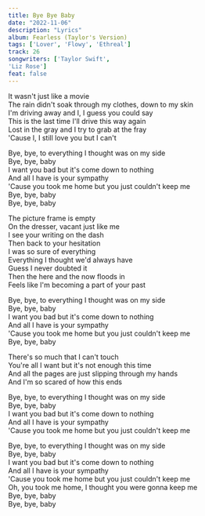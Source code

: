 ```yaml
---
title: Bye Bye Baby
date: "2022-11-06"
description: "Lyrics"
album: Fearless (Taylor's Version)
tags: ['Lover', 'Flowy', 'Ethreal']
track: 26
songwriters: ['Taylor Swift', 
'Liz Rose']
feat: false
---
```


<p className="verse-one">
It wasn't just like a movie <br />
The rain didn't soak through my clothes, down to my skin <br />
I'm driving away and I, I guess you could say <br />
This is the last time I'll drive this way again <br />
Lost in the gray and I try to grab at the fray <br />
'Cause I, I still love you but I can't <br />
</p>
<p className="chorus">
Bye, bye, to everything I thought was on my side <br />
Bye, bye, baby <br />
I want you bad but it's come down to nothing <br />
And all I have is your sympathy <br />
'Cause you took me home but you just couldn't keep me <br />
Bye, bye, baby <br />
Bye, bye, baby <br />
</p>
<p className="verse-two">
The picture frame is empty <br />
On the dresser, vacant just like me <br />
I see your writing on the dash <br />
Then back to your hesitation <br />
I was so sure of everything <br />
Everything I thought we'd always have <br />
Guess I never doubted it <br />
Then the here and the now floods in <br />
Feels like I'm becoming a part of your past <br />
</p>
<p className="chorus">
Bye, bye, to everything I thought was on my side <br />
Bye, bye, baby <br />
I want you bad but it's come down to nothing <br />
And all I have is your sympathy <br />
'Cause you took me home but you just couldn't keep me <br />
Bye, bye, baby <br />
</p>
<p className="bridge">
There's so much that I can't touch <br />
You're all I want but it's not enough this time <br />
And all the pages are just slipping through my hands <br />
And I'm so scared of how this ends <br />
</p>
<p className="chorus">
Bye, bye, to everything I thought was on my side <br />
Bye, bye, baby <br />
I want you bad but it's come down to nothing <br />
And all I have is your sympathy <br />
'Cause you took me home but you just couldn't keep me <br />
</p>
<p className="chorus">
Bye, bye, to everything I thought was on my side <br />
Bye, bye, baby <br />
I want you bad but it's come down to nothing <br />
And all I have is your sympathy <br />
'Cause you took me home but you just couldn't keep me <br />
Oh, you took me home, I thought you were gonna keep me <br />
Bye, bye, baby <br />
Bye, bye, baby <br />
</p>
